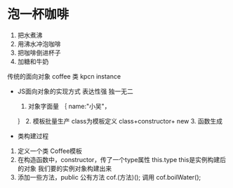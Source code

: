# 泡一杯咖啡
   1. 把水煮沸
   2. 用沸水冲泡咖啡
   3. 把咖啡倒进杯子
   4. 加糖和牛奶


传统的面向对象
coffee 类
kpcn instance

- JS面向对象的实现方式 表达性强 独一无二 
  1. 对象字面量
  ｛
    name:"小吴"，

  ｝
  2. 模板批量生产
   class为模板定义 
   class+constructor+ new 
   3. 函数生成


- 类构建过程
1. 定义一个类   Coffee模板
2. 在构造函数中，constructor，传了一个type属性
   this.type  this是实例构建后的对象
   我们要的实例对象构建出来
3. 添加一些方法，public 公有方法
cof.(方法)();   调用
cof.boilWater();

  